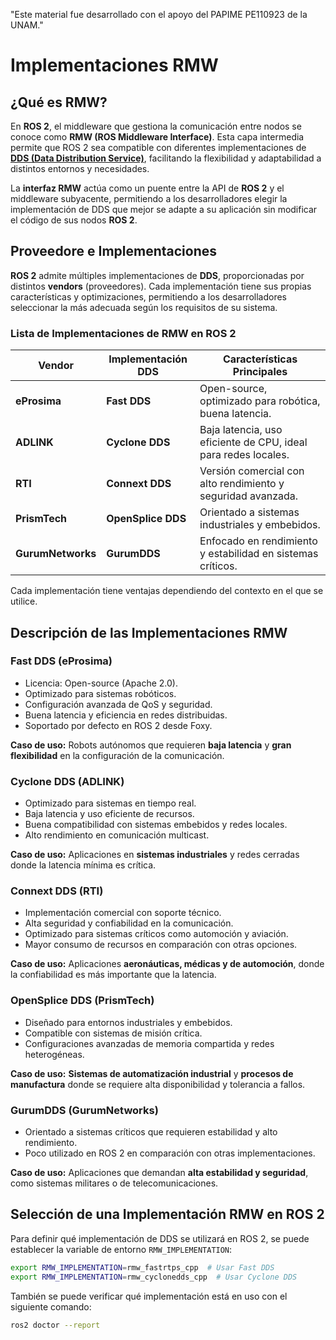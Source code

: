 "Este material fue desarrollado con el apoyo del PAPIME PE110923 de la UNAM."

# Implementaciones RMW

## ¿Qué es RMW?  

En **ROS 2**, el middleware que gestiona la comunicación entre nodos se conoce como **RMW (ROS Middleware Interface)**. Esta capa intermedia permite que ROS 2 sea compatible con diferentes implementaciones de [**DDS (Data Distribution Service)**](DDS.md), facilitando la flexibilidad y adaptabilidad a distintos entornos y necesidades.  

La **interfaz RMW** actúa como un puente entre la API de **ROS 2** y el middleware subyacente, permitiendo a los desarrolladores elegir la implementación de DDS que mejor se adapte a su aplicación sin modificar el código de sus nodos **ROS 2**.  

## Proveedore e Implementaciones

**ROS 2** admite múltiples implementaciones de **DDS**, proporcionadas por distintos **vendors** (proveedores). Cada implementación tiene sus propias características y optimizaciones, permitiendo a los desarrolladores seleccionar la más adecuada según los requisitos de su sistema.  

### Lista de Implementaciones de RMW en ROS 2

| **Vendor**       | **Implementación DDS** | **Características Principales** |
|------------------|-----------------------|---------------------------------|
| **eProsima**     | **Fast DDS**           | Open-source, optimizado para robótica, buena latencia. |
| **ADLINK**       | **Cyclone DDS**        | Baja latencia, uso eficiente de CPU, ideal para redes locales. |
| **RTI**          | **Connext DDS**        | Versión comercial con alto rendimiento y seguridad avanzada. |
| **PrismTech**    | **OpenSplice DDS**     | Orientado a sistemas industriales y embebidos. |
| **GurumNetworks**| **GurumDDS**           | Enfocado en rendimiento y estabilidad en sistemas críticos. |

Cada implementación tiene ventajas dependiendo del contexto en el que se utilice.  

## Descripción de las Implementaciones RMW

### Fast DDS (eProsima)

- Licencia: Open-source (Apache 2.0).
- Optimizado para sistemas robóticos.  
- Configuración avanzada de QoS y seguridad.
- Buena latencia y eficiencia en redes distribuidas.
- Soportado por defecto en ROS 2 desde Foxy.

**Caso de uso:** Robots autónomos que requieren **baja latencia** y **gran flexibilidad** en la configuración de la comunicación.  

### Cyclone DDS (ADLINK)

- Optimizado para sistemas en tiempo real.
- Baja latencia y uso eficiente de recursos.
- Buena compatibilidad con sistemas embebidos y redes locales.
- Alto rendimiento en comunicación multicast.

**Caso de uso:** Aplicaciones en **sistemas industriales** y redes cerradas donde la latencia mínima es crítica.  

### Connext DDS (RTI)

- Implementación comercial con soporte técnico.
- Alta seguridad y confiabilidad en la comunicación.
- Optimizado para sistemas críticos como automoción y aviación.
- Mayor consumo de recursos en comparación con otras opciones.

**Caso de uso:** Aplicaciones **aeronáuticas, médicas y de automoción**, donde la confiabilidad es más importante que la latencia.  

### OpenSplice DDS (PrismTech)

- Diseñado para entornos industriales y embebidos.
- Compatible con sistemas de misión crítica.
- Configuraciones avanzadas de memoria compartida y redes heterogéneas.  

**Caso de uso:** **Sistemas de automatización industrial** y **procesos de manufactura** donde se requiere alta disponibilidad y tolerancia a fallos.  

### GurumDDS (GurumNetworks)

- Orientado a sistemas críticos que requieren estabilidad y alto rendimiento.
- Poco utilizado en ROS 2 en comparación con otras implementaciones.

**Caso de uso:** Aplicaciones que demandan **alta estabilidad y seguridad**, como sistemas militares o de telecomunicaciones.  

## Selección de una Implementación RMW en ROS 2

Para definir qué implementación de DDS se utilizará en ROS 2, se puede establecer la variable de entorno `RMW_IMPLEMENTATION`:  

```bash
export RMW_IMPLEMENTATION=rmw_fastrtps_cpp  # Usar Fast DDS
export RMW_IMPLEMENTATION=rmw_cyclonedds_cpp  # Usar Cyclone DDS
```

También se puede verificar qué implementación está en uso con el siguiente comando:  

```bash
ros2 doctor --report
```

